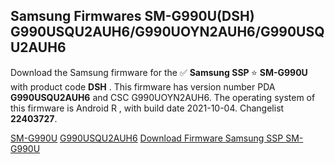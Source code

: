 <h2>Samsung Firmwares SM-G990U(DSH) G990USQU2AUH6/G990UOYN2AUH6/G990USQU2AUH6</h2>
Download the Samsung firmware for the ✅ <strong>Samsung SSP </strong> ⭐ <strong>SM-G990U</strong> with product code <strong>DSH</strong> . This firmware has version number PDA <strong>G990USQU2AUH6</strong> and CSC G990UOYN2AUH6. The operating system of this firmware is Android R , with build date 2021-10-04. Changelist <strong>22403727</strong>.


[SM-G990U](https://samfirm.shop/samsung/model/SM-G990U)
[G990USQU2AUH6](https://samfirm.shop/samsung/pda/G990USQU2AUH6)
[Download Firmware Samsung SSP SM-G990U](https://samfirm.shop/samsung/firmware/481194)
